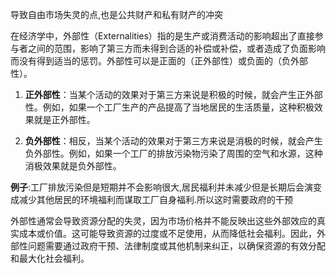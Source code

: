 导致自由市场失灵的点,也是公共财产和私有财产的冲突

在经济学中，外部性（Externalities）指的是生产或消费活动的影响超出了直接参与者之间的范围，影响了第三方而未得到合适的补偿或补偿，或者造成了负面影响而没有得到适当的惩罚。外部性可以是正面的（正外部性）或负面的（负外部性）。

1. **正外部性**：当某个活动的效果对于第三方来说是积极的时候，就会产生正外部性。例如，如果一个工厂生产的产品提高了当地居民的生活质量，这种积极效果就是正外部性。
    
2. **负外部性**：相反，当某个活动的效果对于第三方来说是消极的时候，就会产生负外部性。例如，如果一个工厂的排放污染物污染了周围的空气和水源，这种消极效果就是负外部性。

**例子**:工厂排放污染但是短期并不会影响很大,居民福利并未减少但是长期后会演变成减少其他居民的环境福利而谋取工厂自身福利.所以这时需要政府的干预

外部性通常会导致资源分配的失灵，因为市场价格并不能反映出这些外部效应的真实成本或价值。这可能导致资源的过度或不足使用，从而降低社会福利。因此，外部性问题需要通过政府干预、法律制度或其他机制来纠正，以确保资源的有效分配和最大化社会福利。
